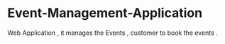 # Event-Management-Application
Web Application , it manages the Events , customer to book the events .
